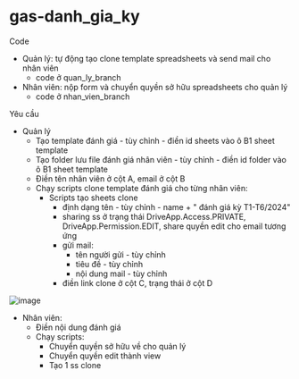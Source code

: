 # gas-danh_gia_ky
Code
- Quản lý: tự động tạo clone template spreadsheets và send mail cho nhân viên
  - code ở quan_ly_branch
- Nhân viên: nộp form và chuyển quyền sở hữu spreadsheets cho quản lý
  - code ở nhan_vien_branch
    
Yêu cầu
- Quản lý
  - Tạo template đánh giá - tùy chỉnh - điền id sheets vào ô B1 sheet template
  - Tạo folder lưu file đánh giá nhân viên - tùy chỉnh - điền id folder vào ô B1 sheet template
  - Điền tên nhân viên ở cột A, email ở cột B
  - Chạy scripts clone template đánh giá cho từng nhân viên:
    - Scripts tạo sheets clone
      - định dạng tên - tùy chỉnh - name + " đánh giá kỳ T1-T6/2024"
      - sharing ss ở trạng thái DriveApp.Access.PRIVATE, DriveApp.Permission.EDIT, share quyền edit cho email tương ứng
      - gửi mail:
         - tên người gửi - tùy chỉnh
         - tiêu đề - tùy chỉnh 
         - nội dung mail  - tùy chỉnh 
      - điền link clone ở cột C, trạng thái ở cột D
     
![image](https://github.com/nguyenmanhcuong1291/gas-danh_gia_ky/assets/165188955/7a17f0a5-cb40-47db-bc38-efe52d7de334)
- Nhân viên:
  - Điền nội dung đánh giá
  - Chạy scripts:
    - Chuyển quyền sở hữu về cho quản lý
    - Chuyển quyền edit thành view
    - Tạo 1 ss clone 
